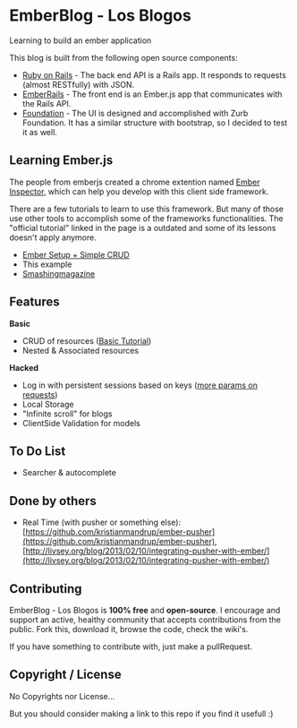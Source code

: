 EmberBlog - Los Blogos
==========

Learning to build an ember application

This blog is built from the following open source components:

- [Ruby on Rails](https://github.com/rails/rails) - The back end API is a Rails app. It responds to requests (almost RESTfully) with JSON.
- [EmberRails](https://github.com/emberjs/ember-rails) - The front end is an Ember.js app that communicates with the Rails API. 
- [Foundation](http://foundation.zurb.com/) - The UI is designed and accomplished with Zurb Foundation. It has a similar structure with bootstrap, so I decided to test it as well. 

## Learning Ember.js

The people from emberjs created a chrome extention named [Ember Inspector](https://chrome.google.com/webstore/search/ember.js?hl=es-419), which can help you develop with this client side framework. 

There are a few tutorials to learn to use this framework. But many of those use other tools to accomplish some of the frameworks functionalities. The "official tutorial" linked in the page is a outdated and some of its lessons doesn't apply anymore.
 
- [Ember Setup + Simple CRUD](https://github.com/hansfindel/ember_blog/wiki/Create-a-new-Ember-App) 
- This example
- [Smashingmagazine](http://coding.smashingmagazine.com/2013/11/07/an-in-depth-introduction-to-ember-js/)

## Features
**Basic**
- CRUD of resources ([Basic Tutorial](https://github.com/hansfindel/ember_blog/wiki/Create-a-new-Ember-App))
- Nested & Associated resources

**Hacked** 
- Log in with persistent sessions based on keys ([more params on requests](https://github.com/hansfindel/ember_blog/wiki/_new?wiki[name]=Send%20extra%20params))
- Local Storage
- "Infinite scroll" for blogs
- ClientSide Validation for models

## To Do List
- Searcher & autocomplete

## Done by others
- Real Time (with pusher or something else): [https://github.com/kristianmandrup/ember-pusher](https://github.com/kristianmandrup/ember-pusher), [http://livsey.org/blog/2013/02/10/integrating-pusher-with-ember/](http://livsey.org/blog/2013/02/10/integrating-pusher-with-ember/)

## Contributing
EmberBlog - Los Blogos is **100% free** and **open-source**. I encourage and support an active, healthy community that accepts contributions from the public. Fork this, download it, browse the code, check the wiki's. 

If you have something to contribute with, just make a pullRequest.

## Copyright / License
No Copyrights nor License... 

But you should consider making a link to this repo if you find it usefull :) 